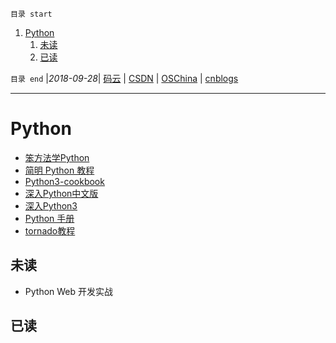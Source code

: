 `目录 start`
 
1. [Python](#python)
    1. [未读](#未读)
    1. [已读](#已读)

`目录 end` |_2018-09-28_| [码云](https://gitee.com/gin9) | [CSDN](http://blog.csdn.net/kcp606) | [OSChina](https://my.oschina.net/kcp1104) | [cnblogs](http://www.cnblogs.com/kuangcp)
****************************************
# Python

- [笨方法学Python](http://www.ttlsa.com/docs/learn-python-the-hard-way/)
- [简明 Python 教程](http://www.ttlsa.com/docs/jianming-python/python/)
- [Python3-cookbook](https://github.com/yidao620c/python3-cookbook)
- [深入Python中文版](http://www.ttlsa.com/docs/dive-into-python/)
- [深入Python3](http://www.ttlsa.com/docs/dive-into-python3/)
- [Python 手册](http://www.ttlsa.com/docs/python_hb/)
- [tornado教程](http://www.ttlsa.com/docs/tornado/)

## 未读
- Python Web 开发实战

## 已读

